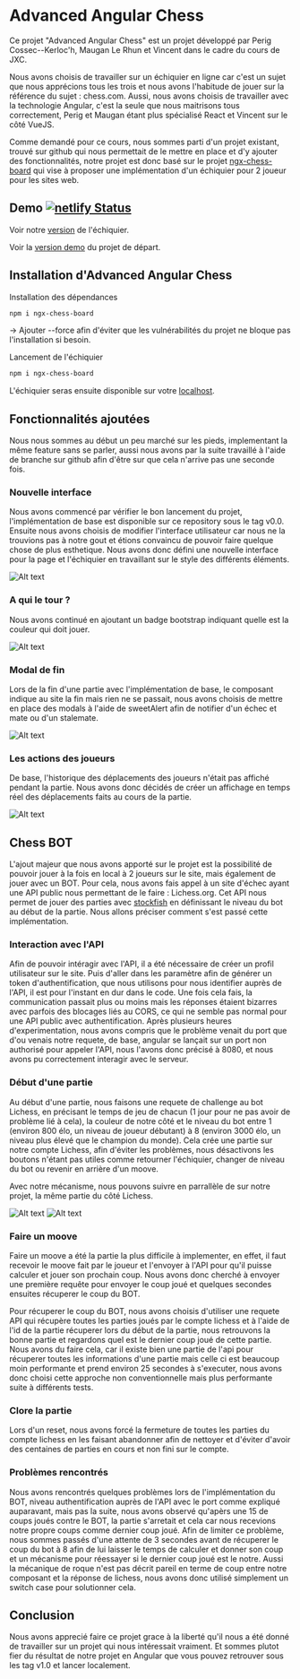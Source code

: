    # Advanced Angular Chess

   Ce projet "Advanced Angular Chess" est un projet développé par Perig Cossec--Kerloc'h, Maugan Le Rhun et Vincent dans le cadre du cours de JXC.

   Nous avons choisis de travailler sur un échiquier en ligne car c'est un sujet que nous apprécions tous les trois et nous avons l'habitude de jouer sur la référence du sujet : chess.com. Aussi, nous avons choisis de travailler avec la technologie Angular, c'est la seule que nous maitrisons tous correctement, Perig et Maugan étant plus spécialisé React et Vincent sur le côté VueJS.

   Comme demandé pour ce cours, nous sommes parti d'un projet existant, trouvé sur github qui nous permettait de le mettre en place et d'y ajouter des fonctionnalités, notre projet est donc basé sur le projet [ngx-chess-board](https://grzegorz103.github.io/ngx-chess-board/chess-board/index.html) qui vise à proposer une implémentation d'un échiquier pour 2 joueur pour les sites web.

   ## Demo [![netlify Status](https://api.netlify.com/api/v1/badges/d715a628-5943-47e3-bfa8-462330abf5bc/deploy-status)](https://app.netlify.com/sites/angularchess/deploys)
   
   Voir notre  [version](https://angularchess.netlify.app/) de l'échiquier.
   
   Voir la  [version demo](https://grzegorz103.github.io/ngx-chess-board/chess-board/index.html) du projet de départ.
   ## Installation d'Advanced Angular Chess
   Installation des dépendances
   ```bash
   npm i ngx-chess-board
   ```
   -> Ajouter --force afin d'éviter que les vulnérabilités du projet ne bloque pas l'installation si besoin.

   Lancement de l'échiquier
   ```bash
   npm i ngx-chess-board
   ```

   L'échiquier seras ensuite disponible sur votre [localhost](http://localhost:8080/).

   ## Fonctionnalités ajoutées

   Nous nous sommes au début un peu marché sur les pieds, implementant la même feature sans se parler, aussi nous avons par la suite travaillé à l'aide de branche sur github afin d'être sur que cela n'arrive pas une seconde fois.

   ### Nouvelle interface

   Nous avons commencé par vérifier le bon lancement du projet, l'implémentation de base est disponible sur ce repository sous le tag v0.0. Ensuite nous avons choisis de modifier l'interface utilisateur car nous ne la trouvions pas à notre gout et étions convaincu de pouvoir faire quelque chose de plus esthetique. Nous avons donc défini une nouvelle interface pour la page et l'échiquier en travaillant sur le style des différents éléments.

   ![Alt text](./doc/chess1.png)

   ### A qui le tour ?

   Nous avons continué en ajoutant un badge bootstrap indiquant quelle est la couleur qui doit jouer.

   ![Alt text](./doc/whosplaying.png)

   ### Modal de fin

   Lors de la fin d'une partie avec l'implémentation de base, le composant indique au site la fin mais rien ne se passait, nous avons choisis de mettre en place des modals à l'aide de sweetAlert afin de notifier d'un échec et mate ou d'un stalemate.

   ![Alt text](./doc/checkmate.png)

   ### Les actions des joueurs

   De base, l'historique des déplacements des joueurs n'était pas affiché pendant la partie. Nous avons donc décidés de créer un affichage en temps réel des déplacements faits au cours de la partie.

   ![Alt text](./doc/movesHistory.png)

   ## Chess BOT

   L'ajout majeur que nous avons apporté sur le projet est la possibilité de pouvoir jouer à la fois en local à 2 joueurs sur le site, mais également de jouer avec un BOT. Pour cela, nous avons fais appel à un site d'échec ayant une API public nous permettant de le faire : Lichess.org. Cet API nous permet de jouer des parties avec [stockfish](https://fr.wikipedia.org/wiki/Stockfish_(programme_d%27%C3%A9checs)) en définissant le niveau du bot au début de la partie. Nous allons préciser comment s'est passé cette implémentation.

   ### Interaction avec l'API

   Afin de pouvoir intéragir avec l'API, il a été nécessaire de créer un profil utilisateur sur le site. Puis d'aller dans les paramètre afin de générer un token d'authentification, que nous utilisons pour nous identifier auprès de l'API, il est pour l'instant en dur dans le code. Une fois cela fais, la communication passait plus ou moins mais les réponses étaient bizarres avec parfois des blocages liés au CORS, ce qui ne semble pas normal pour une API public avec authentification. Après plusieurs heures d'experimentation, nous avons compris que le problème venait du port que d'ou venais notre requete, de base, angular se lançait sur un port non authorisé pour appeler l'API, nous l'avons donc précisé à 8080, et nous avons pu correctement interagir avec le serveur.

   ### Début d'une partie

   Au début d'une partie, nous faisons une requete de challenge au bot Lichess, en précisant le temps de jeu de chacun (1 jour pour ne pas avoir de problème lié à cela), la couleur de notre côté et le niveau du bot entre 1 (environ 800 élo, un niveau de joueur débutant) à 8 (environ 3000 élo, un niveau plus élevé que le champion du monde). Cela crée une partie sur notre compte Lichess, afin d'éviter les problèmes, nous désactivons les boutons n'étant pas utiles comme retourner l'échiquier, changer de niveau du bot ou revenir en arrière d'un moove.

   Avec notre mécanisme, nous pouvons suivre en parrallèle de sur notre projet, la même partie du côté Lichess.

   ![Alt text](./doc/chess1.png)
   ![Alt text](./doc/lichess.png)

   ### Faire un moove

   Faire un moove a été la partie la plus difficile à implementer, en effet, il faut recevoir le moove fait par le joueur et l'envoyer à l'API pour qu'il puisse calculer et jouer son prochain coup. Nous avons donc cherché à envoyer une première requête pour envoyer le coup joué et quelques secondes ensuites récuperer le coup du BOT. 

   Pour récuperer le coup du BOT, nous avons choisis d'utiliser une requete API qui récupère toutes les parties joués par le compte lichess et à l'aide de l'id de la partie récuperer lors du début de la partie, nous retrouvons la bonne partie et regardons quel est le dernier coup joué de cette partie. Nous avons du faire cela, car il existe bien une partie de l'api pour récuperer toutes les informations d'une partie mais celle ci est beaucoup moin performante et prend environ 25 secondes à s'executer, nous avons donc choisi cette approche non conventionnelle mais plus performante suite à différents tests.

   ### Clore la partie

   Lors d'un reset, nous avons forcé la fermeture de toutes les parties du compte lichess en les faisant abandonner afin de nettoyer et d'éviter d'avoir des centaines de parties en cours et non fini sur le compte.


   ### Problèmes rencontrés

   Nous avons rencontrés quelques problèmes lors de l'implémentation du BOT, niveau authentification auprès de l'API avec le port comme expliqué auparavant, mais pas la suite, nous avons observé qu'apèrs une 15 de coups joués contre le BOT, la partie s'arretait et cela car nous recevions notre propre coups comme dernier coup joué. Afin de limiter ce problème, nous sommes passés d'une attente de 3 secondes avant de récuperer le coup du bot à 8 afin de lui laisser le temps de calculer et donner son coup et un mécanisme pour réessayer si le dernier coup joué est le notre.
   Aussi la mécanique de roque n'est pas décrit pareil en terme de coup entre notre composant et la réponse de lichess, nous avons donc utilisé simplement un switch case pour solutionner cela.

   ## Conclusion

   Nous avons apprecié faire ce projet grace à la liberté qu'il nous a été donné de travailler sur un projet qui nous intéressait vraiment. Et sommes plutot fier du résultat de notre projet en Angular que vous pouvez retrouver sous les tag v1.0 et lancer localement.


